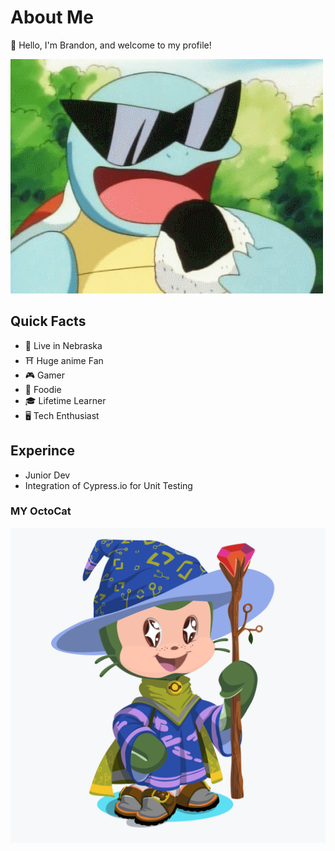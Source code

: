 # About Me
:wave: Hello, I'm Brandon, and welcome to my profile!

![Squirtle gif](https://github.com/ImNotOriginal/ImNotOriginal/blob/master/giphy.gif)

## Quick Facts
- 🌽 Live in Nebraska
- ⛩️ Huge anime Fan
- 🎮 Gamer
- 🌮 Foodie
- 🎓 Lifetime Learner
- 🖥️ Tech Enthusiast 

## Experince
- Junior Dev
- Integration of Cypress.io for Unit Testing

### MY OctoCat
![ImNotOriginal - Octocat](https://github.com/ImNotOriginal/ImNotOriginal/blob/master/octocat.png)
